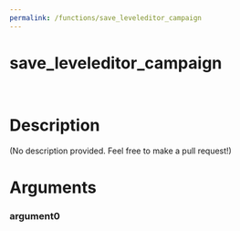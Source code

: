 ```yaml
---
permalink: /functions/save_leveleditor_campaign
---
```

# save_leveleditor_campaign  
&nbsp;  
# Description  
(No description provided. Feel free to make a pull request!) 
&nbsp;  
# Arguments
### argument0

&nbsp;    


